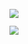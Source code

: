 ![](https://github-readme-stats.vercel.app/api?username=izequre&theme=onedark&show_icons=true)

![](https://github-readme-stats.vercel.app/api/top-langs/?username=izequre&theme=onedark&show_icons=true)


<!--
**iZeQure/iZeQure** is a ✨ _special_ ✨ repository because its `README.md` (this file) appears on your GitHub profile.

Here are some ideas to get you started:

- 🔭 I’m currently working on ...
- 🌱 I’m currently learning ...
- 👯 I’m looking to collaborate on ...
- 🤔 I’m looking for help with ...
- 💬 Ask me about ...
- 📫 How to reach me: ...
- 😄 Pronouns: ...
- ⚡ Fun fact: ...
-->
